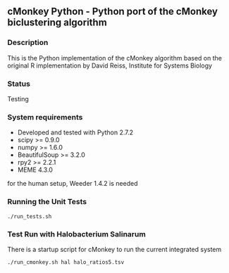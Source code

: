 ## cMonkey Python - Python port of the cMonkey biclustering algorithm

### Description

This is the Python implementation of the cMonkey algorithm based on the original R implementation by David Reiss, Institute for Systems Biology

### Status

Testing

### System requirements

* Developed and tested with Python 2.7.2
* scipy >= 0.9.0
* numpy >= 1.6.0
* BeautifulSoup >= 3.2.0
* rpy2 >= 2.2.1
* MEME 4.3.0

for the human setup, Weeder 1.4.2 is needed

### Running the Unit Tests

    ./run_tests.sh


### Test Run with Halobacterium Salinarum

There is a startup script for cMonkey to run the current integrated
system

    ./run_cmonkey.sh hal halo_ratios5.tsv
